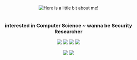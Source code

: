 <div align="center">
<br/>
<img src="https://i.kym-cdn.com/photos/images/original/001/714/999/29a.gif" alt="Here is a little bit about me!">

<br/>
<br/>

### interested in Computer Science ~ wanna be Security Researcher



<div>
<img src="https://img.shields.io/badge/c-%2300599C.svg?style=for-the-badge&logo=c&logoColor=white"/>
<img src="https://img.shields.io/badge/c++-%2300599C.svg?style=for-the-badge&logo=c%2B%2B&logoColor=white"/>

<img src="https://img.shields.io/badge/python-3670A0?style=for-the-badge&logo=python&logoColor=ffdd54"/>

<img src="https://img.shields.io/badge/LeetCode-000000?style=for-the-badge&logo=LeetCode&logoColor=#d16c06"/>

<br/>
<br/>
<img src="https://img.shields.io/badge/-Hackerrank-2EC866?style=for-the-badge&logo=HackerRank&logoColor=white"/>  
<img src="https://img.shields.io/badge/Arch%20Linux-1793D1?logo=arch-linux&logoColor=fff&style=for-the-badge"/>
  
</div>  
